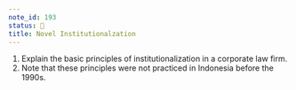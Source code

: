 ```yaml
---
note_id: 193
status: 📝
title: Novel Institutionalzation
---
```


1. Explain the basic principles of institutionalization in a corporate law firm. 
1. Note that these principles were not practiced in Indonesia before the 1990s. 